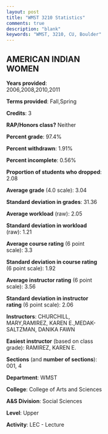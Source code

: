 ```yaml
---
layout: post
title: "WMST 3210 Statistics"
comments: true
description: "blank"
keywords: "WMST, 3210, CU, Boulder"
--- 
```

<head>
<script src="https://ajax.googleapis.com/ajax/libs/jquery/2.1.3/jquery.min.js"></script>
<script src="https://dl.dropboxusercontent.com/s/pc42nxpaw1ea4o9/highcharts.js?dl=0"></script>
<!-- <script src="../assets/js/highcharts.js"></script> -->
<style type="text/css">@font-face {
	font-family: "Bebas Neue";
	src: url(https://www.filehosting.org/file/details/544349/BebasNeue%20Regular.otf) format("opentype");
	}
	h1.Bebas { 
		font-family: "Bebas Neue", Verdana, Tahoma;
	}
</style>
</head>
<body>
	<div id="container" style="float: right; width: 45%; height: 88%; margin-left: 2.5%; margin-right: 2.5%;"></div>
	<script language="JavaScript">
		$(document).ready(function() {
		var chart = {type: 'column'};
		var title = {text: 'Grade Distribution'};
		var xAxis = {categories: ['A','B','C','D','F'],crosshair: true};
		var yAxis = {min: 0,title: {text: 'Percentage'}};
		var tooltip = {headerFormat: '<center><b><span style="font-size:20px">{point.key}</span></b></center>',
		               pointFormat: '<td style="padding:0"><b>{point.y:.1f}%</b></td>',
		               footerFormat: '</table>',shared: true,useHTML: true};
		var plotOptions = {column: {pointPadding: 0.0,borderWidth: 0}};  
		var credits = {enabled: false};var series= [{name: 'Percent',data: [35.77,41.61,14.6,4.38,2.92,]}];
		var json = {};
		json.chart = chart;
		json.title = title;
		json.tooltip = tooltip;
		json.xAxis = xAxis;
		json.yAxis = yAxis;  
		json.series = series;
		json.plotOptions = plotOptions;  
		json.credits = credits;
		$('#container').highcharts(json);
	});
	</script>
</body>
			   
## AMERICAN INDIAN WOMEN

**Years provided**: 2006,2008,2010,2011

**Terms provided**: Fall,Spring

**Credits**: 3

**RAP/Honors class?** Neither

**Percent grade**: 97.4%

**Percent withdrawn**: 1.91%

**Percent incomplete**: 0.56%

**Proportion of students who dropped**: 2.08

**Average grade** (4.0 scale): 3.04

**Standard deviation in grades**: 31.36

**Average workload** (raw): 2.05

**Standard deviation in workload** (raw): 1.21

**Average course rating** (6 point scale): 3.3

**Standard deviation in course rating** (6 point scale): 1.92

**Average instructor rating** (6 point scale): 3.56

**Standard deviation in instructor rating** (6 point scale): 2.06

**Instructors**: CHURCHILL, MARY,RAMIREZ, KAREN E.,MEDAK-SALTZMAN, DANIKA FAWN

**Easiest instructor** (based on class grade): RAMIREZ, KAREN E.

**Sections** (and **number of sections**): 001, 4

**Department**: WMST

**College**: College of Arts and Sciences

**A&S Division**: Social Sciences

**Level**: Upper

**Activity**: LEC - Lecture